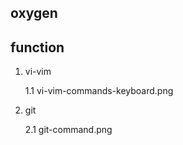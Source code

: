## oxygen


## function

1. vi-vim

	1.1 vi-vim-commands-keyboard.png
	
2. git

	2.1 git-command.png
	
	
	
	
